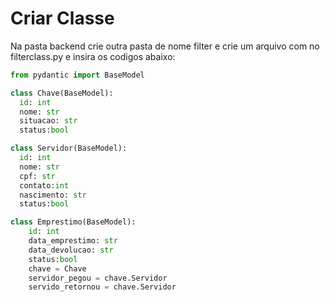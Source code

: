 # Criar Classe

Na pasta backend crie outra pasta de nome filter e crie um arquivo com no filterclass.py e insira os codigos abaixo:

```python
from pydantic import BaseModel

class Chave(BaseModel):
  id: int
  nome: str
  situacao: str
  status:bool

class Servidor(BaseModel):
  id: int
  nome: str
  cpf: str
  contato:int
  nascimento: str
  status:bool

class Emprestimo(BaseModel):
    id: int
    data_emprestimo: str
    data_devolucao: str
    status:bool
    chave = Chave
    servidor_pegou = chave.Servidor
    servido_retornou = chave.Servidor
```
